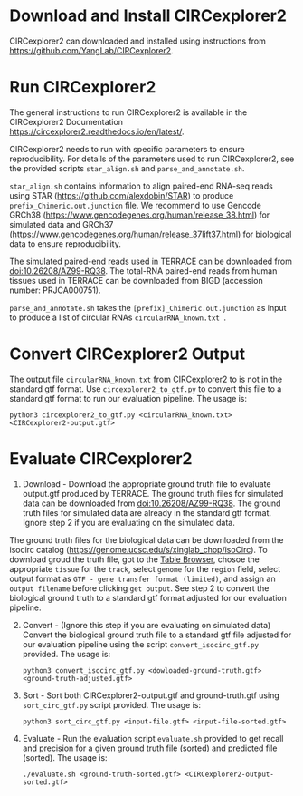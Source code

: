 # Download and Install CIRCexplorer2

CIRCexplorer2 can downloaded and installed using instructions from https://github.com/YangLab/CIRCexplorer2. 

# Run CIRCexplorer2

The general instructions to run CIRCexplorer2 is available in the CIRCexplorer2 Documentation https://circexplorer2.readthedocs.io/en/latest/.

CIRCexplorer2 needs to run with specific parameters to ensure reproducibility. For details of the parameters used to run CIRCexplorer2, see the provided scripts `star_align.sh` and `parse_and_annotate.sh`.

`star_align.sh` contains information to align paired-end RNA-seq reads using STAR (https://github.com/alexdobin/STAR) to produce `prefix_Chimeric.out.junction` file. We recommend to use Gencode GRCh38 (https://www.gencodegenes.org/human/release_38.html) for simulated data and GRCh37 (https://www.gencodegenes.org/human/release_37lift37.html) for biological data to ensure reproducibility.

The simulated paired-end reads used in TERRACE can be downloaded from [doi:10.26208/AZ99-RQ38](https://doi.org/10.26208/AZ99-RQ38). The total-RNA paired-end reads from human tissues used in TERRACE can be downloaded from BIGD (accession number: PRJCA000751).

`parse_and_annotate.sh` takes the `[prefix]_Chimeric.out.junction` as input to produce a list of circular RNAs `circularRNA_known.txt `.

# Convert CIRCexplorer2 Output

The output file `circularRNA_known.txt` from CIRCexplorer2 to is not in the standard gtf format. Use `circexplorer2_to_gtf.py` to convert this file to a standard gtf format to run our evaluation pipeline. The usage is:

```
python3 circexplorer2_to_gtf.py <circularRNA_known.txt> <CIRCexplorer2-output.gtf>
```

# Evaluate CIRCexplorer2


1. Download - Download the appropriate ground truth file to evaluate output.gtf produced by TERRACE. The ground truth files for simulated data can be downloaded from [doi:10.26208/AZ99-RQ38](https://doi.org/10.26208/AZ99-RQ38). The ground truth files for simulated data are already in the standard gtf format. Ignore step 2 if you are evaluating on the simulated data. 

The ground truth files for the biological data can be downloaded from the isocirc catalog (https://genome.ucsc.edu/s/xinglab_chop/isoCirc). To download groud the truth file, got to the [Table Browser](https://genome.ucsc.edu/cgi-bin/hgTables?hgsid=1761281632_7eq71llIPltZklaNkDC972ZYv5N6&db=hg19&position=chr1:23356962-23380332&hgta_regionType=range), chosoe the appropriate `tissue` for the `track`, select `genome` for the `region` field, select output format as `GTF - gene transfer format (limited)`, and assign an `output filename` before clicking `get output`.  See step 2 to convert the biological ground truth to a standard gtf format adjusted for our evaluation pipeline.

2. Convert - (Ignore this step if you are evaluating on simulated data) Convert the biological ground truth file to a standard gtf file adjusted for our evaluation pipeline using the script `convert_isocirc_gtf.py` provided. The usage is:
    ```
    python3 convert_isocirc_gtf.py <dowloaded-ground-truth.gtf> <ground-truth-adjusted.gtf>
    ```

3. Sort - Sort both CIRCexplorer2-output.gtf and ground-truth.gtf using `sort_circ_gtf.py` script provided. The usage is:
    ```
    python3 sort_circ_gtf.py <input-file.gtf> <input-file-sorted.gtf>
    ```
4. Evaluate - Run the evaluation script `evaluate.sh` provided to get recall and precision for a given ground truth file (sorted) and predicted file (sorted). The usage is:
    ```
    ./evaluate.sh <ground-truth-sorted.gtf> <CIRCexplorer2-output-sorted.gtf>
    ```

